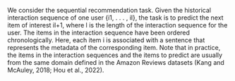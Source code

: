  We consider the sequential recommendation task. Given the historical interaction sequence of one user {i1, . . . , il}, the task is to predict the next item of interest il+1, where l is the length of the interaction sequence for the user. The items in the interaction sequence have been ordered chronologically. Here, each item i is associated with a sentence that represents the metadata of the corresponding item. Note that in practice, the items in the interaction sequences and the items to predict are usually from the same domain defined in the Amazon Reviews datasets (Kang and McAuley, 2018; Hou et al., 2022).